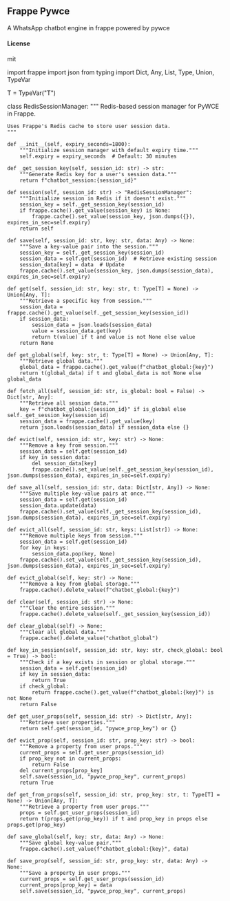 ## Frappe Pywce

A WhatsApp chatbot engine in frappe powered  by pywce

#### License

mit



import frappe
import json
from typing import Dict, Any, List, Type, Union, TypeVar

T = TypeVar("T")

class RedisSessionManager:
    """
    Redis-based session manager for PyWCE in Frappe.
    
    Uses Frappe's Redis cache to store user session data.
    """

    def __init__(self, expiry_seconds=1800):
        """Initialize session manager with default expiry time."""
        self.expiry = expiry_seconds  # Default: 30 minutes

    def _get_session_key(self, session_id: str) -> str:
        """Generate Redis key for a user's session data."""
        return f"chatbot_session:{session_id}"

    def session(self, session_id: str) -> "RedisSessionManager":
        """Initialize session in Redis if it doesn't exist."""
        session_key = self._get_session_key(session_id)
        if frappe.cache().get_value(session_key) is None:
            frappe.cache().set_value(session_key, json.dumps({}), expires_in_sec=self.expiry)
        return self

    def save(self, session_id: str, key: str, data: Any) -> None:
        """Save a key-value pair into the session."""
        session_key = self._get_session_key(session_id)
        session_data = self.get(session_id)  # Retrieve existing session
        session_data[key] = data  # Update
        frappe.cache().set_value(session_key, json.dumps(session_data), expires_in_sec=self.expiry)

    def get(self, session_id: str, key: str, t: Type[T] = None) -> Union[Any, T]:
        """Retrieve a specific key from session."""
        session_data = frappe.cache().get_value(self._get_session_key(session_id))
        if session_data:
            session_data = json.loads(session_data)
            value = session_data.get(key)
            return t(value) if t and value is not None else value
        return None

    def get_global(self, key: str, t: Type[T] = None) -> Union[Any, T]:
        """Retrieve global data."""
        global_data = frappe.cache().get_value(f"chatbot_global:{key}")
        return t(global_data) if t and global_data is not None else global_data

    def fetch_all(self, session_id: str, is_global: bool = False) -> Dict[str, Any]:
        """Retrieve all session data."""
        key = f"chatbot_global:{session_id}" if is_global else self._get_session_key(session_id)
        session_data = frappe.cache().get_value(key)
        return json.loads(session_data) if session_data else {}

    def evict(self, session_id: str, key: str) -> None:
        """Remove a key from session."""
        session_data = self.get(session_id)
        if key in session_data:
            del session_data[key]
            frappe.cache().set_value(self._get_session_key(session_id), json.dumps(session_data), expires_in_sec=self.expiry)

    def save_all(self, session_id: str, data: Dict[str, Any]) -> None:
        """Save multiple key-value pairs at once."""
        session_data = self.get(session_id)
        session_data.update(data)
        frappe.cache().set_value(self._get_session_key(session_id), json.dumps(session_data), expires_in_sec=self.expiry)

    def evict_all(self, session_id: str, keys: List[str]) -> None:
        """Remove multiple keys from session."""
        session_data = self.get(session_id)
        for key in keys:
            session_data.pop(key, None)
        frappe.cache().set_value(self._get_session_key(session_id), json.dumps(session_data), expires_in_sec=self.expiry)

    def evict_global(self, key: str) -> None:
        """Remove a key from global storage."""
        frappe.cache().delete_value(f"chatbot_global:{key}")

    def clear(self, session_id: str) -> None:
        """Clear the entire session."""
        frappe.cache().delete_value(self._get_session_key(session_id))

    def clear_global(self) -> None:
        """Clear all global data."""
        frappe.cache().delete_value("chatbot_global")

    def key_in_session(self, session_id: str, key: str, check_global: bool = True) -> bool:
        """Check if a key exists in session or global storage."""
        session_data = self.get(session_id)
        if key in session_data:
            return True
        if check_global:
            return frappe.cache().get_value(f"chatbot_global:{key}") is not None
        return False

    def get_user_props(self, session_id: str) -> Dict[str, Any]:
        """Retrieve user properties."""
        return self.get(session_id, "pywce_prop_key") or {}

    def evict_prop(self, session_id: str, prop_key: str) -> bool:
        """Remove a property from user props."""
        current_props = self.get_user_props(session_id)
        if prop_key not in current_props:
            return False
        del current_props[prop_key]
        self.save(session_id, "pywce_prop_key", current_props)
        return True

    def get_from_props(self, session_id: str, prop_key: str, t: Type[T] = None) -> Union[Any, T]:
        """Retrieve a property from user props."""
        props = self.get_user_props(session_id)
        return t(props.get(prop_key)) if t and prop_key in props else props.get(prop_key)

    def save_global(self, key: str, data: Any) -> None:
        """Save global key-value pair."""
        frappe.cache().set_value(f"chatbot_global:{key}", data)

    def save_prop(self, session_id: str, prop_key: str, data: Any) -> None:
        """Save a property in user props."""
        current_props = self.get_user_props(session_id)
        current_props[prop_key] = data
        self.save(session_id, "pywce_prop_key", current_props)
